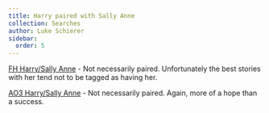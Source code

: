 ```yaml
---
title: Harry paired with Sally Anne
collection: Searches
author: Luke Schierer
sidebar:
  order: 5
---
```


[FH Harry/Sally Anne](https://fictionhunt.com/discover/search?q=&type=1&status=0&length=0&language=28&rating=1&followers=0&range=0&sort=0&fandoms=83&characters=105,141) - Not necessarily paired. Unfortunately the best stories with her tend not to
be tagged as having her.

[AO3 Harry/Sally Anne](https://archiveofourown.org/tags/Sally-Anne%20Perks/works?commit=Sort+and+Filter&exclude_work_search%5Bcategory_ids%5D%5B%5D=23&page=1&utf8=%E2%9C%93&work_search%5Bcomplete%5D=&work_search%5Bcrossover%5D=&work_search%5Bdate_from%5D=&work_search%5Bdate_to%5D=&work_search%5Bexcluded_tag_names%5D=Trans+Male+Character%2CTrans+Character%2CTrans%2CTrans+Harry+Potter%2CFemale+Harry+Potter%2CSlash%2CPre-Slash%2CMale+Slash%2CGen+or+Pre-Slash%2CLGBTQ+Themes%2CLGBTQ+Character%2CLGBTQ+Character+of+Color%2CCommunity%3A+lgbtfest%2CFutanari%2CIncest%2CSibling+Incest%2CTwincest%2CGood+Draco+Malfoy%2CGood+Voldemort+%28Harry+Potter%29%2CGood+Tom+Riddle%2CSane+Voldemort+%28Harry+Potter%29%2CSane+Tom+Riddle%2CSomewhat+Good+Voldemort+%28Harry+Potter%29%2CGood+Dursley+Family+%28Harry+Potter%29%2CGood+Vernon+Dursley%2CSeveritus+%7C+Severus+Snape+is+Harry+Potter%27s+Parent%2CNice+Severus+Snape%2CMentor+Severus+Snape%2CMentor+Voldemort+%28Harry+Potter%29%2CGinny+Weasley+Bashing%2CGood+Lucius+Malfoy%2CGood+Malfoy+Family+%28Harry+Potter%29%2CHermione+Granger%2FLucius+Malfoy%2CFleur+Delacour%2FHermione+Granger%2CFleur+Delacour%2FHarry+Potter%2CHarry+Potter%2FNymphadora+Tonks%2CHermione+Granger%2FSeverus+Snape%2CHermione+Granger%2FRemus+Lupin%2CSirius+Black%2FHermione+Granger%2CHermione+Granger%2FBellatrix+Black+Lestrange%2CBellatrix+Black+Lestrange%2FHarry+Potter%2CHermione+Granger%2FLuna+Lovegood%2CDraco+Malfoy%2FReader%2CDraco+Malfoy%2FYou%2CReader%2CReader-Insert%2CYou%2CHarry+Potter%2FReader%2CHermione+Granger%2FReader&work_search%5Blanguage_id%5D=en&work_search%5Bother_tag_names%5D=&work_search%5Bquery%5D=&work_search%5Bsort_column%5D=revised_at&work_search%5Bwords_from%5D=&work_search%5Bwords_to%5D=) - Not necessarily paired. Again, more of a hope than a success.

